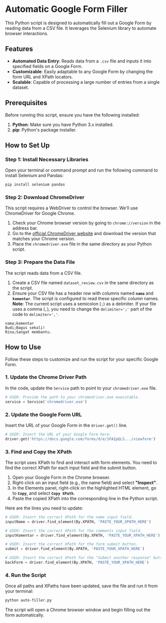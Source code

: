 # Automatic Google Form Filler

This Python script is designed to automatically fill out a Google Form by reading data from a CSV file. It leverages the Selenium library to automate browser interactions.

## Features

  - **Automated Data Entry**: Reads data from a `.csv` file and inputs it into specified fields on a Google Form.
  - **Customizable**: Easily adaptable to any Google Form by changing the form URL and XPath locators.
  - **Scalable**: Capable of processing a large number of entries from a single dataset.

## Prerequisites

Before running this script, ensure you have the following installed:

1.  **Python**: Make sure you have Python 3.x installed.
2.  **pip**: Python's package installer.

## How to Set Up

### Step 1: Install Necessary Libraries

Open your terminal or command prompt and run the following command to install Selenium and Pandas:

```bash
pip install selenium pandas
```

### Step 2: Download ChromeDriver

This script requires a WebDriver to control the browser. We'll use ChromeDriver for Google Chrome.

1.  Check your Chrome browser version by going to `chrome://version` in the address bar.
2.  Go to the [official ChromeDriver website](https://chromedriver.chromium.org/downloads) and download the version that matches your Chrome version.
3.  Place the `chromedriver.exe` file in the same directory as your Python script.

### Step 3: Prepare the Data File

The script reads data from a CSV file.

1.  Create a CSV file named `dataset_review.csv` in the same directory as the script.
2.  Ensure your CSV file has a header row with columns named **`nama`** and **`komentar`**. The script is configured to read these specific column names.
    **Note**: The current script uses a semicolon (`;`) as a delimiter. If your file uses a comma (`,`), you need to change the `delimiter=';'` part of the code to `delimiter=','`.

<!-- end list -->

```csv
nama;komentar
Budi;Bagus sekali!
Rina;Sangat membantu.
```

## How to Use

Follow these steps to customize and run the script for your specific Google Form.

### 1\. Update the Chrome Driver Path

In the code, update the `Service` path to point to your `chromedriver.exe` file.

```python
# USER: Provide the path to your chromedriver.exe executable.
service = Service('chromedriver.exe')
```

### 2\. Update the Google Form URL

Insert the URL of your Google Form in the `driver.get()` line.

```python
# USER: Insert the URL of your Google Form here.
driver.get('https://docs.google.com/forms/d/e/1FAIpQLS.../viewform')
```

### 3\. Find and Copy the XPath

The script uses XPath to find and interact with form elements. You need to find the correct XPath for each input field and the submit button.

1.  Open your Google Form in the Chrome browser.
2.  Right-click on an input field (e.g., the name field) and select **"Inspect"**.
3.  In the Elements panel, right-click on the highlighted HTML element, go to **`Copy`**, and select **`Copy XPath`**.
4.  Paste the copied XPath into the corresponding line in the Python script.

Here are the lines you need to update:

```python
# USER: Insert the correct XPath for the name input field.
inputName = driver.find_element(By.XPATH, 'PASTE_YOUR_XPATH_HERE')

# USER: Insert the correct XPath for the comments input field.
inputKomentar = driver.find_element(By.XPATH, 'PASTE_YOUR_XPATH_HERE')

# USER: Insert the correct XPath for the form submit button.
submit = driver.find_element(By.XPATH, 'PASTE_YOUR_XPATH_HERE')

# USER: Insert the correct XPath for the "Submit another response" button (optional).
backForm = driver.find_element(By.XPATH, 'PASTE_YOUR_XPATH_HERE')
```

### 4\. Run the Script

Once all paths and XPaths have been updated, save the file and run it from your terminal:

```bash
python auto-filler.py
```

The script will open a Chrome browser window and begin filling out the form automatically.
